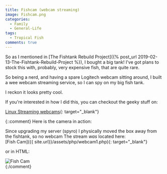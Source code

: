 ```yaml
---
title: Fishcam (webcam streaming)
image: Fishcam.png
categories:
  - Family
  - General-Life
tags:
  - Tropical Fish
comments: true
---
```

So as I mentioned in [The Fishtank Rebuild Project]({% post_url 2019-02-13-The-Fishtank-Rebuild-Project %}), I bought a big tank!
I've got plans to stock this with, probably, very expensive fish, that are quite rare.

So being a nerd, and having a spare Logitech webcam sitting around, I built a wee webcam streaming service, so I can spy on my big fish tank.

I reckon it looks pretty cool.

If you're interested in how I did this, you can checkout the geeky stuff on:

[Linux Streaming webcams](https://terminaladdict.com/linux/2019/03/11/linux-streaming-webcams.html){: target="_blank"}


{::comment}
Here is the camera in action:

Since upgrading my server (spyro) I physically moved the box away from the fishtank, so no webcam
The stream _was_ located here:  
[Fish Cam]({{ site.url}}/assets/php/webcam1.php){: target="_blank"}

or in HTML:
<div class="videoContainer">
<img src="{{ site.url}}/assets/php/webcam1.php" alt="Fish Cam" class="shadow-lg rounded">
</div>
{:/comment}

<br />
<br />
<br />
<br />

